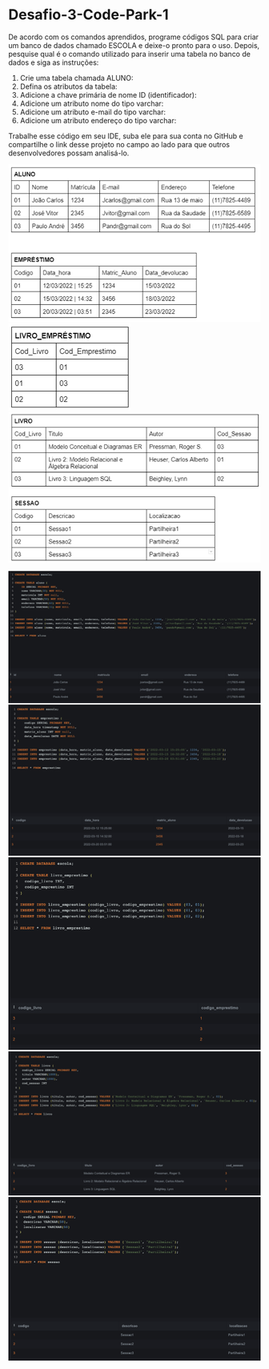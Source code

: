 # Desafio-3-Code-Park-1

De acordo com os comandos aprendidos, programe códigos SQL para criar um banco de dados chamado ESCOLA e deixe-o pronto para o uso. Depois, pesquise qual é o comando utilizado para inserir uma tabela no banco de dados e siga as instruções:

1. Crie uma tabela chamada ALUNO:
2. Defina os atributos da tabela:
3. Adicione a chave primária de nome ID (identificador):
4. Adicione um atributo nome do tipo varchar:
5. Adicione um atributo e-mail do tipo varchar:
6. Adicione um atributo endereço do tipo varchar:

Trabalhe esse código em seu IDE, suba ele para sua conta no GitHub e compartilhe o link desse projeto no campo ao lado para que outros desenvolvedores possam analisá-lo.

![Tabela1](./img/Imagem01_Atividade06_BancoDeDadosI.png)
![Tabela2](./img/Imagem02_Atividade06_BancoDeDadosI.png)
![Tabela3](./img/Imagem03_Atividade06_BancoDeDadosI.png)

![Resolução01](./img/1.png)
![Resolução02](./img/2.png)
![Resolução03](./img/3.png)
![Resolução04](./img/4.png)
![Resolução05](./img/5.png)
